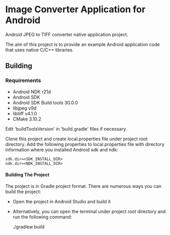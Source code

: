 Image Converter Application for Android
==============================================
Android JPEG to TIFF converter native application project.

The aim of this project is to provide an example Android application code that uses native C/C++ libraries.

## Building 
### Requirements
- Android NDK r21d
- Android SDK
- Android SDK Build tools 30.0.0
- libjpeg v9d
- libtiff v4.1.0
- CMake 3.10.2

Edit 'buildToolsVersion' in 'build.gradle' files if necessary.

Clone this project and create local.properties file under project root directory.
Add the following properties to local.properties file with directory information 
where you installed Android sdk and ndk:

	sdk.dir=<SDK_INSTALL_DIR>
	ndk.dir=<NDK_INSTALL_DIR>

#### Building The Project
The project is in Gradle project format. There are numerous ways you can build the project: 
- Open the project in Android Studio and build it 
- Alternatively, you can open the terminal under project root directory and run the following command:
	
	./gradlew build 







